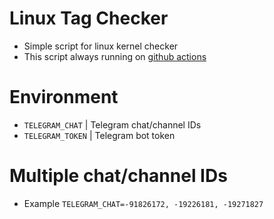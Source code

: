 # Linux Tag Checker
* Simple script for linux kernel checker
* This script always running on [github actions](https://github.com/XSansDroid/github-actions/actions/workflows/linux.yml)

# Environment
* `TELEGRAM_CHAT`   | Telegram chat/channel IDs
* `TELEGRAM_TOKEN`  | Telegram bot token

# Multiple chat/channel IDs
* Example `TELEGRAM_CHAT=-91826172, -19226181, -19271827`